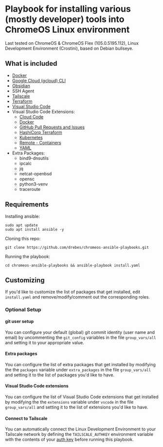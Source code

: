 # Playbook for installing various (mostly developer) tools into ChromeOS Linux environment

Last tested on ChromeOS & ChromeOS Flex (105.0.5195.112), Linux Development Environment (Crostini), based on Debian bullseye.

## What is included

* [Docker](https://docs.docker.com/engine/install/debian/)
* [Google Cloud  (gcloud) CLI](https://cloud.google.com/sdk/docs/install#deb)
* [Obsidian](https://flathub.org/apps/details/md.obsidian.Obsidian)
* SSH Agent
* [Tailscale](https://tailscale.com/)
* [Terraform](https://www.terraform.io/cli/install/apt)
* [Visual Studio Code](https://code.visualstudio.com/docs/setup/linux)
* Visual Studio Code Extensions:
  - [Cloud Code](https://marketplace.visualstudio.com/items?itemName=GoogleCloudTools.cloudcode)
  - [Docker](https://marketplace.visualstudio.com/items?itemName=ms-azuretools.vscode-docker)
  - [GitHub Pull Requests and Issues](https://marketplace.visualstudio.com/items?github.vscode-pull-request-github)
  - [HashiCorp Terraform](https://marketplace.visualstudio.com/items?itemName=HashiCorp.terraform)
  - [Kubernetes](https://marketplace.visualstudio.com/items?itemName=ms-kubernetes-tools.vscode-kubernetes-tools)
  - [Remote - Containers](https://marketplace.visualstudio.com/items?itemName=ms-vscode-remote.remote-containers)
  - [YAML](https://marketplace.visualstudio.com/items?redhat.vscode-yaml)
* Extra Packages:
  - bind9-dnsutils
  - ipcalc
  - jq
  - netcat-openbsd
  - opensc
  - python3-venv
  - traceroute

## Requirements

Installing ansible:

```shell
sudo apt update
sudo apt install ansible -y
```

Cloning this repo:

```shell
git clone https://github.com/drebes/chromeos-ansible-playbooks.git
```

Running the playbook:

```shell
cd chromeos-ansible-playbooks && ansible-playbook install.yaml
```

## Customizing

If you'd like to customize the list of packages that get installed, edit `install.yaml` and
remove/modify/comment out the corresponding roles.

### Optional Setup

#### git user setup

You can configure your default (global) git commit identity (user name and email) by uncommenting
the `git_config` variables in the file `group_vars/all` and setting it to your appropriate value.

#### Extra packages

You can configure the list of extra packages that get installed by modifying the 
the `packages` variable under `extra_packages` in the file `group_vars/all` and setting it to the list of packages
you'd like to have.

#### Visual Studio Code extensions

You can configure the list of Visual Studio Code extensions that get installed by modifying the 
the `extensions` variable under `vscode` in the file `group_vars/all` and setting it to the list of extensions
you'd like to have.

#### Connect to Tailscale 

You can automatically connect the Linux Development Environment to your Tailscale network by defining the `TAILSCALE_AUTHKEY` environment variable with the contents of your [auth key](https://tailscale.com/kb/1085/auth-keys/) before running this playbook.
